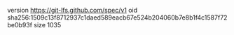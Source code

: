 version https://git-lfs.github.com/spec/v1
oid sha256:1509c13f8712937c1daed589eacb67e524b204060b7e8b1f4c1587f72be0b93f
size 1035
